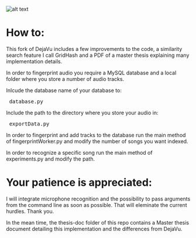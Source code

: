 ![alt text](https://imgs.xkcd.com/comics/silence_2x.png)
# How to:

This fork of DejaVu includes a few improvements to the code, a similarity search feature I call GridHash and a PDF of a master thesis explaining many implementation details.

In order to fingerprint audio you require a MySQL database and a local folder where you store a number of audio tracks.

Inlcude the database name of your database to: <pre> database.py </pre>

Include the path to the directory where you store your audio in: <pre> exportData.py </pre>

In order to fingerprint and add tracks to the database run the main method of fingerprintWorker.py and modify the number of songs you want indexed.

In order to recognize a specific song run the main method of experiments.py and modify the path.

# Your patience is appreciated:

I will integrate microphone recognition and the possibility to pass arguments from the command line as soon as possible.
That will eleminate the current hurdles. Thank you.

In the mean time, the thesis-doc folder of this repo contains a Master thesis document detailing this implementation and the differences from DejaVu.
